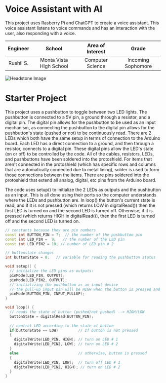 # Voice Assistant with AI
This project uses Rasberry Pi and ChatGPT to create a voice assistant. This voice assistant listens to voice commands and has an interaction with the user, also responding with a voice.

| **Engineer** | **School** | **Area of Interest** | **Grade** |
|:--:|:--:|:--:|:--:|
| Rushil S. | Monta Vista High School | Computer Science | Incoming Sophomore |

<!--
**Replace the BlueStamp logo below with an image of yourself and your completed project. Follow the guide [here](https://tomcam.github.io/least-github-pages/adding-images-github-pages-site.html) if you need help.**
-->

<!-- Figure out images later -->
![Headstone Image](gh-pages/Rushil.jpg)


<!--
# Final Milestone

**Don't forget to replace the text below with the embedding for your milestone video. Go to Youtube, click Share -> Embed, and copy and paste the code to replace what's below.**

<iframe width="560" height="315" src="https://www.youtube.com/embed/F7M7imOVGug" title="YouTube video player" frameborder="0" allow="accelerometer; autoplay; clipboard-write; encrypted-media; gyroscope; picture-in-picture; web-share" allowfullscreen></iframe>

For your final milestone, explain the outcome of your project. Key details to include are:
- What you've accomplished since your previous milestone
- What your biggest challenges and triumphs were at BSE
- A summary of key topics you learned about
- What you hope to learn in the future after everything you've learned at BSE



# Second Milestone

**Don't forget to replace the text below with the embedding for your milestone video. Go to Youtube, click Share -> Embed, and copy and paste the code to replace what's below.**

<iframe width="560" height="315" src="https://www.youtube.com/embed/y3VAmNlER5Y" title="YouTube video player" frameborder="0" allow="accelerometer; autoplay; clipboard-write; encrypted-media; gyroscope; picture-in-picture; web-share" allowfullscreen></iframe>

For your second milestone, explain what you've worked on since your previous milestone. You can highlight:
- Technical details of what you've accomplished and how they contribute to the final goal
- What has been surprising about the project so far
- Previous challenges you faced that you overcame
- What needs to be completed before your final milestone 

# First Milestone

**Don't forget to replace the text below with the embedding for your milestone video. Go to Youtube, click Share -> Embed, and copy and paste the code to replace what's below.**

<iframe width="560" height="315" src="https://www.youtube.com/embed/CaCazFBhYKs" title="YouTube video player" frameborder="0" allow="accelerometer; autoplay; clipboard-write; encrypted-media; gyroscope; picture-in-picture; web-share" allowfullscreen></iframe>

For your first milestone, describe what your project is and how you plan to build it. You can include:
- An explanation about the different components of your project and how they will all integrate together
- Technical progress you've made so far
- Challenges you're facing and solving in your future milestones
- What your plan is to complete your project

# Schematics 
Here's where you'll put images of your schematics. [Tinkercad](https://www.tinkercad.com/blog/official-guide-to-tinkercad-circuits) and [Fritzing](https://fritzing.org/learning/) are both great resoruces to create professional schematic diagrams, though BSE recommends Tinkercad becuase it can be done easily and for free in the browser. 

# Code
Here's where you'll put your code. The syntax below places it into a block of code. Follow the guide [here]([url](https://www.markdownguide.org/extended-syntax/)) to learn how to customize it to your project needs. 

```c++
void setup() {
  // put your setup code here, to run once:
  Serial.begin(9600);
  Serial.println("Hello World!");
}

void loop() {
  // put your main code here, to run repeatedly:

}
```

# Bill of Materials
Here's where you'll list the parts in your project. To add more rows, just copy and paste the example rows below.
Don't forget to place the link of where to buy each component inside the quotation marks in the corresponding row after href =. Follow the guide [here]([url](https://www.markdownguide.org/extended-syntax/)) to learn how to customize this to your project needs. 

| **Part** | **Note** | **Price** | **Link** |
|:--:|:--:|:--:|:--:|
| Item Name | What the item is used for | $Price | <a href="https://www.amazon.com/Arduino-A000066-ARDUINO-UNO-R3/dp/B008GRTSV6/"> Link </a> |
| Item Name | What the item is used for | $Price | <a href="https://www.amazon.com/Arduino-A000066-ARDUINO-UNO-R3/dp/B008GRTSV6/"> Link </a> |
| Item Name | What the item is used for | $Price | <a href="https://www.amazon.com/Arduino-A000066-ARDUINO-UNO-R3/dp/B008GRTSV6/"> Link </a> |

# Other Resources/Examples
One of the best parts about Github is that you can view how other people set up their own work. Here are some past BSE portfolios that are awesome examples. You can view how they set up their portfolio, and you can view their index.md files to understand how they implemented different portfolio components.
- [Example 1](https://trashytuber.github.io/YimingJiaBlueStamp/)
- [Example 2](https://sviatil0.github.io/Sviatoslav_BSE/)
- [Example 3](https://arneshkumar.github.io/arneshbluestamp/)

To watch the BSE tutorial on how to create a portfolio, click here.
-->

# Starter Project

This project uses a pushbutton to toggle between two LED lights. The pushbutton is connected to a 5V pin, a ground through a resistor, and a digital pin. The digital pin allows for the pushbutton to be used as an input mechanism, as connecting the pushbutton to the digital pin allows for the pushbutton's state (pushed or not) to be continuously read. There are 2 LEDs which both have the same setup in terms of connection to the Arduino board. Each LED has a direct connection to a ground, and then through a resistor, connects to a digital pin. These digital pins allow the LED's state (on or off) to be controlled by the code. All of the cables, resistors, LEDs, and pushbuttons have been soldered into the protoshield. For items that aren't connected in the protoshield (which has specific rows and columns that are automatically connected due to metal lining), solder is used to form those connections between the items. There are pins soldered into the protoshield that extend all analog, digital, etc pins from the Arduino board. 

The code uses setup() to initialize the 2 LEDs as outputs and the pushbutton as an input. This is all done using their ports so the computer understands where the LEDs and pushbutton are. In loop() the button's current state is read, and if it is not pressed (which returns LOW in digitalRead()) then the first LED is turned on and the second LED is turned off. Otherwise, if it is pressed (which returns HIGH in digitalRead()), then the first LED is turned off and the second LED is turned on.
```c++
// constants because they are pin numbers
const int BUTTON_PIN = 7;  // the number of the pushbutton pin
const int LED_PIN =  9;   // the number of the LED pin
const int LED_PIN2 = 10; // number of LED pin # 2

// buttonstate changes
int buttonState = 0;   // variable for reading the pushbutton status

void setup() {
  // initialize the LED pins as outputs:
  pinMode(LED_PIN, OUTPUT);
  pinMode(LED_PIN2, OUTPUT);
  // initializing the pushbutton as an input device
  // the pull-up input pin will be HIGH when the button is pressed and LOW when the button is not pressed.
  pinMode(BUTTON_PIN, INPUT_PULLUP);
}

void loop() {
  // reads the state of button (pushed/not pushed) --> HIGH/LOW
  buttonState = digitalRead(BUTTON_PIN);
  
  // control LED according to the state of button
  if(buttonState == LOW)         // If button is not pressed
  {
    digitalWrite(LED_PIN, HIGH); // turn on LED # 1
    digitalWrite(LED_PIN2, LOW); // turn on LED # 2
  }
  else                           // otherwise, button is pressed
  {
    digitalWrite(LED_PIN, LOW);  // turn off LED # 1
    digitalWrite(LED_PIN2, HIGH); // turn on LED # 2
  }
}
```
